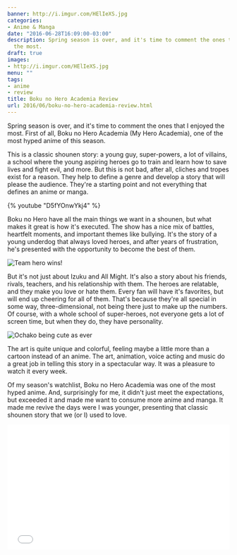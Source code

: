 ```yaml
---
banner: http://i.imgur.com/HElIeXS.jpg
categories:
- Anime & Manga
date: "2016-06-28T16:09:00-03:00"
description: Spring season is over, and it's time to comment the ones that I enjoyed
  the most.
draft: true
images:
- http://i.imgur.com/HElIeXS.jpg
menu: ""
tags:
- anime
- review
title: Boku no Hero Academia Review
url: 2016/06/boku-no-hero-academia-review.html
---
```


Spring season is over, and it's time to comment the ones that I enjoyed the most. First of all, 
Boku no Hero Academia (My Hero Academia), one of the most hyped anime of this season.

This is a classic shounen story: a young guy, super-powers, a lot of villains, a school where the young aspiring 
heroes go to train and learn how to save lives and fight evil, and more. But this is not bad, after all, cliches and 
tropes exist for a reason. They help to define a genre and develop a story that will please the audience. 
They're a starting point and not everything that defines an anime or manga.

<!--more-->

{% youtube "D5fYOnwYkj4" %}

Boku no Hero have all the main things we want in a shounen, but what makes it great is how it's executed. 
The show has a nice mix of battles, heartfelt moments, and important themes like bullying. It's the story of a 
young underdog that always loved heroes, and after years of frustration, 
he's presented with the opportunity to become the best of them.

![Team hero wins!](http://i.imgur.com/FQOtR3t.jpg)

But it's not just about Izuku and All Might. It's also a story about his friends, rivals, teachers, 
and his relationship with them. The heroes are relatable, and they make you love or hate them. 
Every fan will have it's favorites, but will end up cheering for all of them. 
That's because they're all special in some way, three-dimensional, not being there just to make up the numbers. 
Of course, with a whole school of super-heroes, not everyone gets a lot of screen time, but when they do, 
they have personality.

<img src="http://i.imgur.com/TLPzFQX.gif" alt="Ochako being cute as ever" class="img-medium">

The art is quite unique and colorful, feeling maybe a little more than a cartoon instead of an anime. 
The art, animation, voice acting and music do a great job in telling this story in a spectacular way. 
It was a pleasure to watch it every week.

Of my season's watchlist, Boku no Hero Academia was one of the most hyped anime. And, surprisingly for me, 
it didn't just meet the expectations, but exceeded it and made me want to consume more anime and manga. 
It made me revive the days were I was younger, presenting that classic shounen story that we (or I) used to love.

<div>
<div style="height: 0px; padding-bottom: 56.2493%; position: relative; width: 100%;">
<iframe allowfullscreen="" frameborder="0" src="//coub.com/embed/cq1bz?autoplay=false&amp;maxheight=360&amp;maxwidth=640&amp;muted=true" style="height: 100%; position: absolute; width: 100%;"></iframe></div>
</div>
